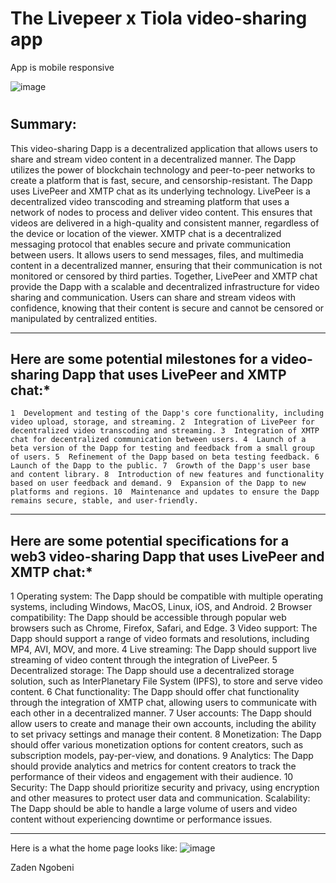 # The Livepeer x Tiola video-sharing app

App is mobile responsive

![image](https://user-images.githubusercontent.com/84284739/211152522-9275bc3e-bebb-4b73-9ffb-0ddeef284410.png)


#
## Summary:

This video-sharing Dapp is a decentralized application that allows users to share and stream video content in a decentralized manner. The Dapp utilizes the power of blockchain technology and peer-to-peer networks to create a platform that is fast, secure, and censorship-resistant.
The Dapp uses LivePeer and XMTP chat as its underlying technology. LivePeer is a decentralized video transcoding and streaming platform that uses a network of nodes to process and deliver video content. This ensures that videos are delivered in a high-quality and consistent manner, regardless of the device or location of the viewer.
XMTP chat is a decentralized messaging protocol that enables secure and private communication between users. It allows users to send messages, files, and multimedia content in a decentralized manner, ensuring that their communication is not monitored or censored by third parties.
Together, LivePeer and XMTP chat provide the Dapp with a scalable and decentralized infrastructure for video sharing and communication. Users can share and stream videos with confidence, knowing that their content is secure and cannot be censored or manipulated by centralized entities.

***********************************************************************************
## Here are some potential milestones for a video-sharing Dapp that uses LivePeer and XMTP chat:*
`
1  Development and testing of the Dapp's core functionality, including video upload, storage, and streaming.
2  Integration of LivePeer for decentralized video transcoding and streaming.
3  Integration of XMTP chat for decentralized communication between users.
4  Launch of a beta version of the Dapp for testing and feedback from a small group of users.
5  Refinement of the Dapp based on beta testing feedback.
6  Launch of the Dapp to the public.
7  Growth of the Dapp's user base and content library.
8  Introduction of new features and functionality based on user feedback and demand.
9  Expansion of the Dapp to new platforms and regions.
10  Maintenance and updates to ensure the Dapp remains secure, stable, and user-friendly.
`
*********************************************************************************************************


## Here are some potential specifications for a web3 video-sharing Dapp that uses LivePeer and XMTP chat:*
  1  Operating system: The Dapp should be compatible with multiple operating systems, including Windows, MacOS, Linux, iOS, and Android.
  2  Browser compatibility: The Dapp should be accessible through popular web browsers such as Chrome, Firefox, Safari, and Edge.
  3  Video support: The Dapp should support a range of video formats and resolutions, including MP4, AVI, MOV, and more.
  4  Live streaming: The Dapp should support live streaming of video content through the integration of LivePeer.
  5  Decentralized storage: The Dapp should use a decentralized storage solution, such as InterPlanetary File System (IPFS), to store and serve video content.
  6  Chat functionality: The Dapp should offer chat functionality through the integration of XMTP chat, allowing users to communicate with each other in a decentralized manner.
  7  User accounts: The Dapp should allow users to create and manage their own accounts, including the ability to set privacy settings and manage their content.
  8  Monetization: The Dapp should offer various monetization options for content creators, such as subscription models, pay-per-view, and donations.
  9  Analytics: The Dapp should provide analytics and metrics for content creators to track the performance of their videos and engagement with their audience.
  10  Security: The Dapp should prioritize security and privacy, using encryption and other measures to protect user data and communication.
    Scalability: The Dapp should be able to handle a large volume of users and video content without experiencing downtime or performance issues.
***********

Here is a what the home page looks like:
![image](https://user-images.githubusercontent.com/84284739/211152303-b7df6d0c-5bb5-461b-a989-c7b4f8412ef3.png)





Zaden Ngobeni
